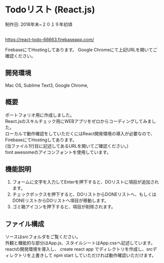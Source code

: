 # Todoリスト (React.js)
制作日: 2018年末~２０１９年初頃<br><br>

https://react-todo-66663.firebaseapp.com/

FirebaseにてHostingしてあります。
Google Chromeにて上記URLを開いてご確認ください。

## 開発環境
Mac OS, Sublime Text3, Google Chrome, 

## 概要
ポートフォリオ用に作成しました。<br>
React.jsのスキルチェック用にWEBアプリをゼロからコーディングしてみました。<br>
ローカルで動作確認をしていただくにはReact開発環境の導入が必要なので、FirebaseにてHostingしてあります。<br>
(当ファイル1行目に記述してあるURLを開いてご確認ください。)<br>
font awesomeのアイコンフォントを使用しています。<br>

## 機能説明
1. フォームに文字を入力してEnterを押下すると、DOリストに項目が追加されます。<br>
1.  チェックボックスを押下すると、DOリストからDONEリストへ、もしくはDONEリストからDOリストへ項目が移動します。<br>
1.  ゴミ箱アイコンを押下すると、項目が削除されます。<br>

## ファイル構成
ソースはsrcフォルダをご覧ください。<br>
外観と機能的な部分はApp.js、スタイルシートはApp.cssへ記述しています。<br>
reactの開発環境を導入し、 create react app でディレクトリを作成し、srcディレクトリを上書きして npm start していただければ動作確認いただけます。<br>
